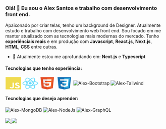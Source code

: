 ### Olá! 👋 Eu sou o Alex Santos e trabalho com desenvolvimento front end.
<p>Apaixonado por criar telas, tenho um background de Designer. Atualmente estudo e trabalho com desenvolvimento web front end. Sou focado em me manter atualizado com as tecnologias mais modernas do mercado. Tenho <strong>experiênciais reais</strong> e em produção com <strong>Javascript</strong>, <strong>React.js</strong>, <strong>Next.js</strong>, <strong>HTML</strong>, <strong>CSS</strong> entre outras.
  <ul>
    <li>🌱 Atualmente estou me aprofundando em: <strong>Next.js</strong> e <strong>Typescript</strong></li>  
  </ul>
</p>
<h4>Tecnologias que tenho experiência:</h4>
<div style="display: inline_block">
  <img align="center" alt="Alex-Js" height="40" width="50" src="https://raw.githubusercontent.com/devicons/devicon/master/icons/javascript/javascript-plain.svg">
  <img align="center" alt="Alex-React" height="40" width="50" src="https://raw.githubusercontent.com/devicons/devicon/master/icons/react/react-original.svg">
  <img align="center" alt="Alex-HTML" height="40" width="50" src="https://raw.githubusercontent.com/devicons/devicon/master/icons/html5/html5-original.svg">
  <img align="center" alt="Alex-CSS" height="40" width="50" src="https://raw.githubusercontent.com/devicons/devicon/master/icons/css3/css3-original.svg">
  <img align="center" alt="Alex-Bootstrap" height="40" width="50" src="https://cdn.jsdelivr.net/gh/devicons/devicon/icons/bootstrap/bootstrap-original.svg">
  <img align="center" alt="Alex-Tailwind" height="100" width="120" src="https://cdn.jsdelivr.net/gh/devicons/devicon/icons/tailwindcss/tailwindcss-original-wordmark.svg">
</div>
<h4>Tecnologias que desejo aprender:</h4>
<div style="display: inline_block">
  <img align="center" alt="Alex-MongoDB" height="40" width="50" src="https://cdn.jsdelivr.net/gh/devicons/devicon/icons/mongodb/mongodb-original-wordmark.svg">
  <img align="center" alt="Alex-NodeJs" height="50" width="60" src="https://cdn.jsdelivr.net/gh/devicons/devicon/icons/nodejs/nodejs-original-wordmark.svg">
  <img align="center" alt="Alex-GraphQL" height="40" width="50" src="https://cdn.jsdelivr.net/gh/devicons/devicon/icons/graphql/graphql-plain.svg">
</div>
<br/>
<div>
  <a href="https://github.com/devalexsantos">
  <img height="180em" src="https://github-readme-stats.vercel.app/api?username=devalexsantos&show_icons=true&theme=dracula&include_all_commits=true&count_private=true&title_color=fff"/>
  <img height="180em" src="https://github-readme-stats.vercel.app/api/top-langs/?username=devalexsantos&layout=compact&langs_count=7&theme=dracula&title_color=fff"/>
</div>


<!--
**devalexsantos/devalexsantos** is a ✨ _special_ ✨ repository because its `README.md` (this file) appears on your GitHub profile.

Here are some ideas to get you started:

- 🔭 I’m currently working on ...
- 🌱 I’m currently learning ...
- 👯 I’m looking to collaborate on ...
- 🤔 I’m looking for help with ...
- 💬 Ask me about ...
- 📫 How to reach me: ...
- 😄 Pronouns: ...
- ⚡ Fun fact: ...
-->
